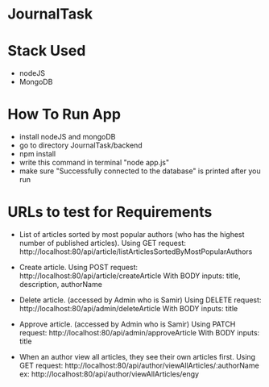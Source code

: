 # JournalTask

# Stack Used
- nodeJS
- MongoDB

# How To Run App
- install nodeJS and mongoDB
- go to directory JournalTask/backend
- npm install
- write this command in terminal "node app.js"
- make sure "Successfully connected to the database" is printed after you run

# URLs to test for Requirements
- List of articles sorted by most popular authors (who has the highest number of published articles).
    Using GET request: http://localhost:80/api/article/listArticlesSortedByMostPopularAuthors

- Create article.
    Using POST request: http://localhost:80/api/article/createArticle
    With BODY inputs: title, description, authorName

- Delete article. (accessed by Admin who is Samir)
    Using DELETE request: http://localhost:80/api/admin/deleteArticle
    With BODY inputs: title


- Approve article. (accessed by Admin who is Samir)
    Using PATCH request: http://localhost:80/api/admin/approveArticle
    With BODY inputs: title   

- When an author view all articles, they see their own articles first. 
    Using GET request: http://localhost:80/api/author/viewAllArticles/:authorName
        ex: http://localhost:80/api/author/viewAllArticles/engy
